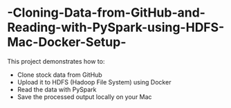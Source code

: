 # -Cloning-Data-from-GitHub-and-Reading-with-PySpark-using-HDFS-Mac-Docker-Setup-
This project demonstrates how to:
- Clone stock data from GitHub
- Upload it to HDFS (Hadoop File System) using Docker
- Read the data with PySpark
- Save the processed output locally on your Mac
